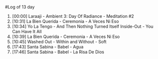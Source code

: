 #Log of 13 day

1. [00:00] Laraaji - Ambient 3: Day Of Radiance - Meditation #2
1. [10:31] La Bien Querida - Ceremonia - A Veces Ni Eso
1. [10:34] Yo La Tengo - And Then Nothing Turned Itself Inside-Out - You Can Have It All
1. [10:39] La Bien Querida - Ceremonia - A Veces Ni Eso
1. [10:45] Washed Out - Within and Without - Soft
1. [17:43] Santa Sabina - Babel - Agua
1. [17:46] Santa Sabina - Babel - La Risa De Dios
